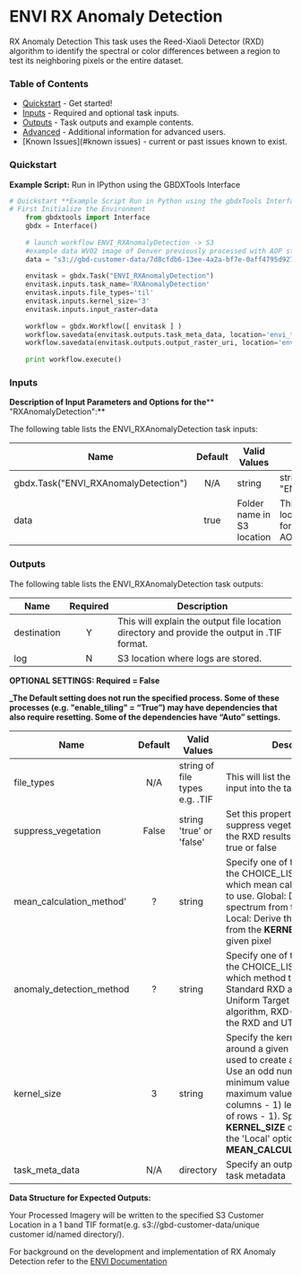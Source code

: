 # ENVI RX Anomaly Detection 

RX Anomaly Detection This task uses the Reed-Xiaoli Detector (RXD) algorithm to identify the spectral or color differences between a region to test its neighboring pixels or the entire dataset.

### Table of Contents
 * [Quickstart](#quickstart) - Get started!
 * [Inputs](#inputs) - Required and optional task inputs.
 * [Outputs](#outputs) - Task outputs and example contents.
 * [Advanced](#advanced) - Additional information for advanced users.
 * [Known Issues](#known issues) - current or past issues known to exist.

### Quickstart

**Example Script:** Run in IPython using the GBDXTools Interface

```python
# Quickstart **Example Script Run in Python using the gbdxTools InterfaceExample producing a single band vegetation mask from a tif file.
# First Initialize the Environment
    from gbdxtools import Interface 
    gbdx = Interface()
       
    # launch workflow ENVI_RXAnomalyDetection -> S3
    #example data WV02 image of Denver previously processed with AOP strip processor 
	data = "s3://gbd-customer-data/7d8cfdb6-13ee-4a2a-bf7e-0aff4795d927/ENVI/Denver/055026839010_01/055026839010_01_assembly.tif"
	 
	envitask = gbdx.Task("ENVI_RXAnomalyDetection")
	envitask.inputs.task_name='RXAnomalyDetection'
	envitask.inputs.file_types='til'
	envitask.inputs.kernel_size='3'
    envitask.inputs.input_raster=data
	
	workflow = gbdx.Workflow([ envitask ] )
	workflow.savedata(envitask.outputs.task_meta_data, location='envi_task_output')
	workflow.savedata(envitask.outputs.output_raster_uri, location='envi_task_output')
	
	print workflow.execute()
```	

### Inputs
**Description of Input Parameters and Options for the**** "RXAnomalyDetection":**

The following table lists the ENVI_RXAnomalyDetection task inputs:

Name                                |       Default         |        Valid Values             |   Description
------------------------------------|:---------------------:|---------------------------------|-----------------
gbdx.Task("ENVI_RXAnomalyDetection")|          N/A          | string                          | string of task name "ENVI_RXAnomalyDetection" 
data                                |         true          | Folder name in S3 location      | This will explain the input file location in either the DG 1b format or following the AOP_Strip_Processor

	
### Outputs

The following table lists the ENVI_RXAnomalyDetection task outputs:

Name        | Required |   Description
------------|:--------:|-----------------
destination |     Y    | This will explain the output file location directory and provide the output in .TIF format.
log         |     N    | S3 location where logs are stored.


**OPTIONAL SETTINGS: Required = False**

**_The Default setting does not run the specified process. Some of these processes (e.g. "enable_tiling" = “True”) may have dependencies that also require resetting. Some of the dependencies have “Auto” settings.**

Name                         |       Default         |        Valid Values             |   Description
-----------------------------|:---------------------:|---------------------------------|-----------------
file_types                   |          N/A          | string of file types e.g. .TIF  | This will list the file type to use as input into the task
suppress_vegetation          |         False         | string 'true' or 'false'        | Set this property to true to suppress vegetation anomalies in the RXD results. The options are true or false 
mean\_calculation_method’    |           ?           | string                          | Specify one of the values from the CHOICE_LIST, indicating which mean calculation method to use.  Global: Derive the mean spectrum from the full dataset, Local: Derive the mean spectrum from the **KERNEL\_SIZE** around a given pixel
anomaly\_detection_method    |           ?           | string                          | Specify one of the values from the CHOICE_LIST, indicating which method to use. RXD: Standard RXD algorithm, UTD: Uniform Target Detector algorithm, RXD-UTD: Hybrid of the RXD and UTD algorithms
kernel_size                  |           3           | string                          | Specify the kernel size in pixels, around a given pixel that will be used to create a mean spectrum.  Use an odd number. The minimum value is 3, and the maximum value is (number of columns - 1) less than (number of rows - 1).  Specify **KERNEL_SIZE** only when using the 'Local' option for **MEAN\_CALCULATION_METHOD.**
task\_meta_data              |          N/A          | directory                       | Specify an output location for task metadata


    


**Data Structure for Expected Outputs:**

Your Processed Imagery will be written to the specified S3 Customer Location in a 1 band TIF format(e.g.  s3://gbd-customer-data/unique customer id/named directory/).  


For background on the development and implementation of RX Anomaly Detection refer to the [ENVI Documentation](https://www.harrisgeospatial.com/docs/rxanomalydetection.html)

